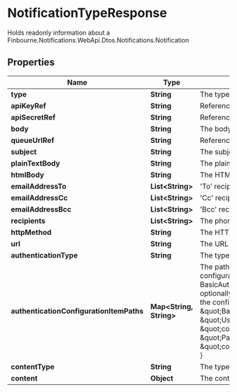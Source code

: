 

# NotificationTypeResponse

Holds readonly information about a Finbourne.Notifications.WebApi.Dtos.Notifications.Notification

## Properties

| Name | Type | Description | Notes |
|------------ | ------------- | ------------- | -------------|
|**type** | **String** | The type of delivery mechanism for this notification |  [optional] |
|**apiKeyRef** | **String** | Reference to API key from Configuration Store |  [optional] |
|**apiSecretRef** | **String** | Reference to API secret from Configuration Store |  [optional] |
|**body** | **String** | The body of the SMS |  [optional] |
|**queueUrlRef** | **String** | Reference to queue url from Configuration Store |  [optional] |
|**subject** | **String** | The subject of the email |  [optional] |
|**plainTextBody** | **String** | The plain text body of the email |  [optional] |
|**htmlBody** | **String** | The HTML body of the email (if any) |  [optional] |
|**emailAddressTo** | **List&lt;String&gt;** | &#39;To&#39; recipients of the email |  [optional] |
|**emailAddressCc** | **List&lt;String&gt;** | &#39;Cc&#39; recipients of the email |  [optional] |
|**emailAddressBcc** | **List&lt;String&gt;** | &#39;Bcc&#39; recipients of the email |  [optional] |
|**recipients** | **List&lt;String&gt;** | The phone numbers to which the SMS will be sent to (E.164 format) |  [optional] |
|**httpMethod** | **String** | The HTTP method such as GET, POST, etc. to use on the request |  [optional] |
|**url** | **String** | The URL to send the request to |  [optional] |
|**authenticationType** | **String** | The type of authentication to use on the request |  [optional] |
|**authenticationConfigurationItemPaths** | **Map&lt;String, String&gt;** | The paths of the Configuration Store configuration items that contain the authentication configuration. Each  authentication type requires different keys:  - Lusid - None required  - BasicAuth - Requires &#39;Username&#39; and &#39;Password&#39;  - BearerToken - Requires &#39;BearerToken&#39; and optionally &#39;BearerScheme&#39;     e.g. the following would be valid assuming that the config is present in the configuration store at the  specified paths:      \&quot;authenticationType\&quot;: \&quot;BasicAuth\&quot;,   \&quot;authenticationConfigurationItemPaths\&quot;: {   \&quot;Username\&quot;: \&quot;config://personal/myUserId/WebhookConfigurations/ExampleService/AdminUser\&quot;,   \&quot;Password\&quot;: \&quot;config://personal/myUserId/WebhookConfigurations/ExampleService/AdminPassword\&quot;   } |  [optional] |
|**contentType** | **String** | The type of the content e.g. Json |  [optional] |
|**content** | **Object** | The content of the request |  [optional] |



